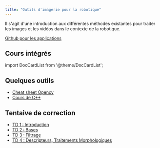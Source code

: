 ```yaml
---
title: "Outils d'imagerie pour la robotique"
---
```


Il s'agit d'une introduction aux différentes méthodes existantes pour traiter les images et les vidéos dans le contexte de la robotique.

[Github pour les applications](https://github.com/Sdelpeuch/Semestre_9/tree/master/Imagerie)

## Cours intégrés

import DocCardList from '@theme/DocCardList';

<DocCardList />

## Quelques outils

+ [Cheat sheet Opencv](./img/opencv.pdf)
+ [Cours de C++](/docs/enseirb/s7/cpp)

## Tentaive de correction

+ [TD 1 : Introduction](./img/TD1.zip)
+ [TD 2 : Bases](./img/TD2.zip)
+ [TD 3 : Filtrage](./img/TD3.zip)
+ [TD 4 : Descripteurs, Traitements Morphologiques](./img/TD4.zip)
